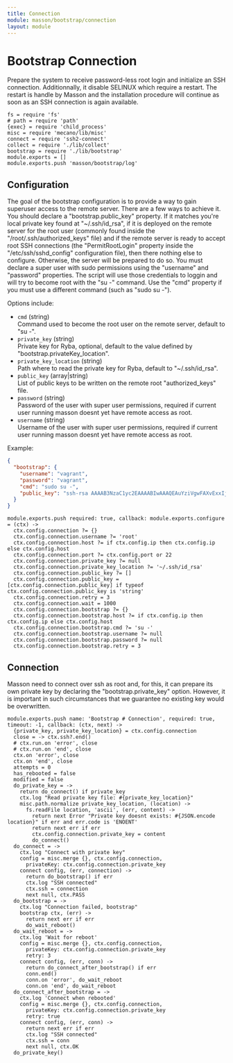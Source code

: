 ```yaml
---
title: Connection
module: masson/bootstrap/connection
layout: module
---
```


# Bootstrap Connection

Prepare the system to receive password-less root login and 
initialize an SSH connection. Additionnally, it disable SELINUX which require a 
restart. The restart is handle by Masson and the installation procedure will
continue as soon as an SSH connection is again available.

    fs = require 'fs'
    # path = require 'path'
    {exec} = require 'child_process'
    misc = require 'mecano/lib/misc'
    connect = require 'ssh2-connect'
    collect = require './lib/collect'
    bootstrap = require './lib/bootstrap'
    module.exports = []
    module.exports.push 'masson/bootstrap/log'

## Configuration

The goal of the bootstrap configuration is to provide a way to gain superuser
access to the remote server. There are a few ways to achieve it. You should 
declare a "bootstrap.public_key" property. If it matches you're local private key
found at "~/.ssh/id_rsa", if it is deployed on the remote server for 
the root user (commonly found inside the "/root/.ssh/authorized_keys" file) and 
if the remote server is ready to accept root SSH connections (the 
"PermitRootLogin" property inside the "/etc/ssh/sshd_config" configuration 
file), then there nothing else to configure. Otherwise, the server will be
prepared to do so. You must declare a super user with sudo permissions using 
the "username" and "password" properties. The script will use those credentials
to loggin and will try to become root with the "su -" command. Use the "cmd" 
property if you must use a different command (such as "sudo su -").

Options include:

*   `cmd` (string)   
    Command used to become the root user on the remote server, default to "su -".   
*   `private_key` (string)   
    Private key for Ryba, optional, default to the value defined by
    "bootstrap.privateKey_location".   
*   `private_key_location` (string)   
    Path where to read the private key for Ryba, default to "~/.ssh/id_rsa".   
*   `public_key` (array|string)   
    List of public keys to be written on the remote root "authorized_keys" file.   
*   `password` (string)   
    Password of the user with super user permissions, required if current user 
    running masson doesnt yet have remote access as root.   
*   `username` (string)   
    Username of the user with super user permissions, required if current user 
    running masson doesnt yet have remote access as root.   

Example:

```json
{
  "bootstrap": {
    "username": "vagrant",
    "password": "vagrant",
    "cmd": "sudo su -",
    "public_key": "ssh-rsa AAAAB3NzaC1yc2EAAAABIwAAAQEAuYziVgwFAXvExxIj5HgAywFeSfu9zxoLc5bCdeJhS/gh4EtpMN0McHd21M4btuopMAL/sctT4+SiBqwOIERw0rGWrat4WE2qBReEc+6hvdoiUx+7WglDCYePbV91N+x421UYzHhNPUg62jXIfg+o5zG/tdEDbpBAq2EX3vRsncenlhB+p/LsSkY+2+tBJLW172BN1ncKjImFglMwW+7OxGP2U9LoMMFyUs1zS65p8WgHHi/+6ZNsP0wIhKPPl8BiFJ6dLiNjlRuXLX9fGcQDJGrlYbad5Thb5wpQe1EZCF9qBloUkdj7aTIu+dainTP/I87Eo2Y47KsSydvopjqceQ== david@adaltas.com"
  }
}
```

    module.exports.push required: true, callback: module.exports.configure = (ctx) ->
      ctx.config.connection ?= {}
      ctx.config.connection.username ?= 'root'
      ctx.config.connection.host ?= if ctx.config.ip then ctx.config.ip else ctx.config.host
      ctx.config.connection.port ?= ctx.config.port or 22
      ctx.config.connection.private_key ?= null
      ctx.config.connection.private_key_location ?= '~/.ssh/id_rsa'
      ctx.config.connection.public_key ?= []
      ctx.config.connection.public_key = [ctx.config.connection.public_key] if typeof ctx.config.connection.public_key is 'string'
      ctx.config.connection.retry = 3
      ctx.config.connection.wait = 1000
      ctx.config.connection.bootstrap ?= {}
      ctx.config.connection.bootstrap.host ?= if ctx.config.ip then ctx.config.ip else ctx.config.host
      ctx.config.connection.bootstrap.cmd ?= 'su -'
      ctx.config.connection.bootstrap.username ?= null
      ctx.config.connection.bootstrap.password ?= null
      ctx.config.connection.bootstrap.retry = 3

## Connection

Masson need to connect over ssh as root and, for this, it can prepare
its own private key by declaring the "bootstrap.private_key" option.
However, it is important in such circumstances that we guarantee no
existing key would be overwritten.

    module.exports.push name: 'Bootstrap # Connection', required: true, timeout: -1, callback: (ctx, next) ->
      {private_key, private_key_location} = ctx.config.connection
      close = -> ctx.ssh?.end()
      # ctx.run.on 'error', close
      # ctx.run.on 'end', close
      ctx.on 'error', close
      ctx.on 'end', close
      attempts = 0
      has_rebooted = false
      modified = false
      do_private_key = ->
        return do_connect() if private_key
        ctx.log "Read private key file: #{private_key_location}"
        misc.path.normalize private_key_location, (location) ->
          fs.readFile location, 'ascii', (err, content) ->
            return next Error "Private key doesnt exists: #{JSON.encode location}" if err and err.code is 'ENOENT'
            return next err if err
            ctx.config.connection.private_key = content
            do_connect()
      do_connect = ->
        ctx.log "Connect with private key"
        config = misc.merge {}, ctx.config.connection,
          privateKey: ctx.config.connection.private_key
        connect config, (err, connection) ->
          return do_bootstrap() if err
          ctx.log "SSH connected"
          ctx.ssh = connection
          next null, ctx.PASS
      do_bootstrap = ->
        ctx.log "Connection failed, bootstrap"
        bootstrap ctx, (err) ->
          return next err if err
          do_wait_reboot()
      do_wait_reboot = ->
        ctx.log 'Wait for reboot'
        config = misc.merge {}, ctx.config.connection,
          privateKey: ctx.config.connection.private_key
          retry: 3
        connect config, (err, conn) ->
          return do_connect_after_bootstrap() if err
          conn.end()
          conn.on 'error', do_wait_reboot
          conn.on 'end', do_wait_reboot
      do_connect_after_bootstrap = ->
        ctx.log 'Connect when rebooted'
        config = misc.merge {}, ctx.config.connection,
          privateKey: ctx.config.connection.private_key
          retry: true
        connect config, (err, conn) ->
          return next err if err
          ctx.log "SSH connected"
          ctx.ssh = conn
          next null, ctx.OK
      do_private_key()


